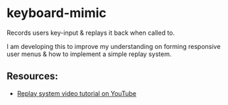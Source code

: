 # keyboard-mimic
 Records users key-input & replays it back when called to.

 I am developing this to improve my understanding on forming responsive user menus & how to implement a simple replay system.


 ## Resources:
 - [Replay system video tutorial on YouTube](https://youtu.be/Aho8xUNWul8)
